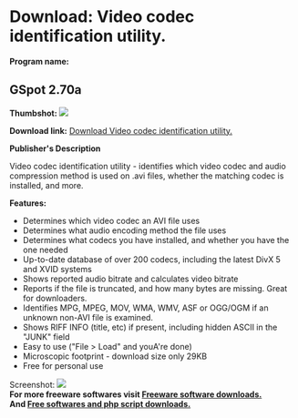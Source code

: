 # Download: Video codec identification utility.

**Program name:**

## GSpot 2.70a

  
**Thumbshot:** ![](http://www.freewarefiles.com/screenshot/gspot26_md.gif)   
  
**Download link:** [Download Video codec identification utility.](http://freesoftwares.boysofts.com/GSpot-a_program_22749.html)  
  


**Publisher's Description**  
  


Video codec identification utility - identifies which video codec and audio compression method is used on .avi files, whether the matching codec is installed, and more. 

**Features:**

  * Determines which video codec an AVI file uses 
  * Determines what audio encoding method the file uses 
  * Determines what codecs you have installed, and whether you have the one needed 
  * Up-to-date database of over 200 codecs, including the latest DivX 5 and XVID systems 
  * Shows reported audio bitrate and calculates video bitrate 
  * Reports if the file is truncated, and how many bytes are missing. Great for downloaders. 
  * Identifies MPG, MPEG, MOV, WMA, WMV, ASF or OGG/OGM if an unknown non-AVI file is examined. 
  * Shows RIFF INFO (title, etc) if present, including hidden ASCII in the "JUNK" field 
  * Easy to use ("File > Load" and youA're done) 
  * Microscopic footprint - download size only 29KB 
  * Free for personal use 

  
  
Screenshot: ![](http://www.freewarefiles.com/screenshot/gspot26.gif)   
**For more freeware softwares visit [Freeware software downloads.](http://freesoftwares.boysofts.com/)**   
**And [Free softwares and php script downloads.](http://www.boysofts.com/)**
